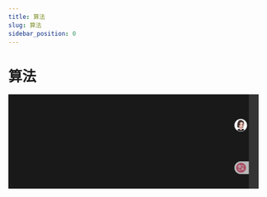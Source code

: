 ```yaml
---
title: 算法
slug: 算法
sidebar_position: 0
---
```



# 算法

<img src="/assets/feishu/UGpnbmtvmo0oarxhka9cWezSned.png" src-width="1424" src-height="536" align="center"/>


